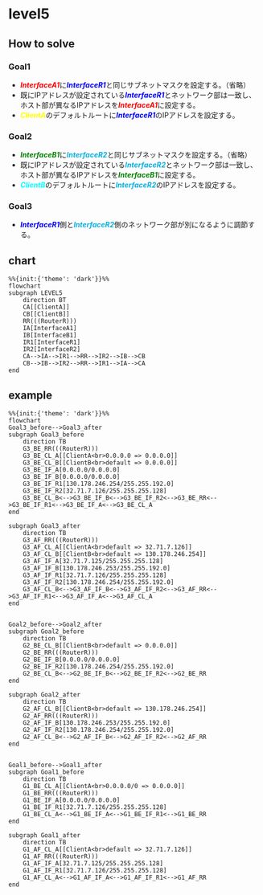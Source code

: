# level5

## How to solve
### Goal1
* <font color="red">***InterfaceA1***</font>に<font color="blue">***InterfaceR1***</font>と同じサブネットマスクを設定する。（省略）
* 既にIPアドレスが設定されている<font color="blue">***InterfaceR1***</font>とネットワーク部は一致し、ホスト部が異なるIPアドレスを<font color="red">***InterfaceA1***</font>に設定する。
* <font color="yellow">***ClientA***</font>のデフォルトルートに<font color="blue">***InterfaceR1***</font>のIPアドレスを設定する。

### Goal2
* <font color="green">***InterfaceB1***</font>に<font color="skayblue">***InterfaceR2***</font>と同じサブネットマスクを設定する。（省略）
* 既にIPアドレスが設定されている<font color="skayblue">***InterfaceR2***</font>とネットワーク部は一致し、ホスト部が異なるIPアドレスを<font color="green">***InterfaceB1***</font>に設定する。
* <font color="cyan">***ClientB***</font>のデフォルトルートに<font color="skayblue">***InterfaceR2***</font>のIPアドレスを設定する。

### Goal3
* <font color="blue">***InterfaceR1***</font>側と<font color="skayblue">***InterfaceR2***</font>側のネットワーク部が別になるように調節する。

## chart
```mermaid
%%{init:{'theme': 'dark'}}%%
flowchart
subgraph LEVEL5
    direction BT
    CA[[ClientA]]
    CB[[ClientB]]
    RR(((RouterR)))
    IA[InterfaceA1]
    IB[InterfaceB1]
    IR1[InterfaceR1]
    IR2[InterfaceR2]
    CA-->IA-->IR1-->RR-->IR2-->IB-->CB
    CB-->IB-->IR2-->RR-->IR1-->IA-->CA
end
```
## example
```mermaid
%%{init:{'theme': 'dark'}}%%
flowchart
Goal3_before-->Goal3_after
subgraph Goal3_before
    direction TB
    G3_BE_RR(((RouterR)))
    G3_BE_CL_A[[ClientA<br>0.0.0.0 => 0.0.0.0]]
    G3_BE_CL_B[[ClientB<br>default => 0.0.0.0]]
    G3_BE_IF_A[0.0.0.0/0.0.0.0]
    G3_BE_IF_B[0.0.0.0/0.0.0.0]
    G3_BE_IF_R1[130.178.246.254/255.255.192.0]
    G3_BE_IF_R2[32.71.7.126/255.255.255.128]
    G3_BE_CL_B<-->G3_BE_IF_B<-->G3_BE_IF_R2<-->G3_BE_RR<-->G3_BE_IF_R1<-->G3_BE_IF_A<-->G3_BE_CL_A
end

subgraph Goal3_after
    direction TB
    G3_AF_RR(((RouterR)))
    G3_AF_CL_A[[ClientA<br>default => 32.71.7.126]]
    G3_AF_CL_B[[ClientB<br>default => 130.178.246.254]]
    G3_AF_IF_A[32.71.7.125/255.255.255.128]
    G3_AF_IF_B[130.178.246.253/255.255.192.0]
    G3_AF_IF_R1[32.71.7.126/255.255.255.128]
    G3_AF_IF_R2[130.178.246.254/255.255.192.0]
    G3_AF_CL_B<-->G3_AF_IF_B<-->G3_AF_IF_R2<-->G3_AF_RR<-->G3_AF_IF_R1<-->G3_AF_IF_A<-->G3_AF_CL_A
end


Goal2_before-->Goal2_after
subgraph Goal2_before
    direction TB
    G2_BE_CL_B[[ClientB<br>default => 0.0.0.0]]
    G2_BE_RR(((RouterR)))
    G2_BE_IF_B[0.0.0.0/0.0.0.0]
    G2_BE_IF_R2[130.178.246.254/255.255.192.0]
    G2_BE_CL_B<-->G2_BE_IF_B<-->G2_BE_IF_R2<-->G2_BE_RR
end

subgraph Goal2_after
    direction TB
    G2_AF_CL_B[[ClientB<br>default => 130.178.246.254]]
    G2_AF_RR(((RouterR)))
    G2_AF_IF_B[130.178.246.253/255.255.192.0]
    G2_AF_IF_R2[130.178.246.254/255.255.192.0]
    G2_AF_CL_B<-->G2_AF_IF_B<-->G2_AF_IF_R2<-->G2_AF_RR
end


Goal1_before-->Goal1_after
subgraph Goal1_before
    direction TB
    G1_BE_CL_A[[ClientA<br>0.0.0.0/0 => 0.0.0.0]]
    G1_BE_RR(((RouterR)))
    G1_BE_IF_A[0.0.0.0/0.0.0.0]
    G1_BE_IF_R1[32.71.7.126/255.255.255.128]
    G1_BE_CL_A<-->G1_BE_IF_A<-->G1_BE_IF_R1<-->G1_BE_RR
end

subgraph Goal1_after
    direction TB
    G1_AF_CL_A[[ClientA<br>default => 32.71.7.126]]
    G1_AF_RR(((RouterR)))
    G1_AF_IF_A[32.71.7.125/255.255.255.128]
    G1_AF_IF_R1[32.71.7.126/255.255.255.128]
    G1_AF_CL_A<-->G1_AF_IF_A<-->G1_AF_IF_R1<-->G1_AF_RR
end
```
